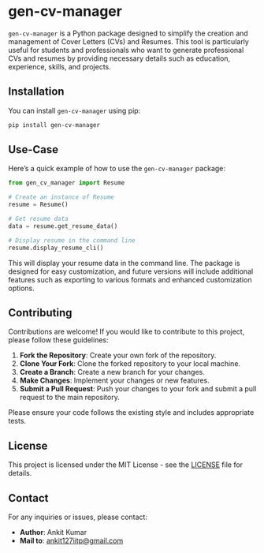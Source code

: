  




# gen-cv-manager

`gen-cv-manager` is a Python package designed to simplify the creation and management of Cover Letters (CVs) and Resumes. This tool is particularly useful for students and professionals who want to generate professional CVs and resumes by providing necessary details such as education, experience, skills, and projects.


## Installation

You can install `gen-cv-manager` using pip:

```bash
pip install gen-cv-manager
```

## Use-Case

Here’s a quick example of how to use the `gen-cv-manager` package:

```python
from gen_cv_manager import Resume

# Create an instance of Resume
resume = Resume()

# Get resume data
data = resume.get_resume_data()

# Display resume in the command line
resume.display_resume_cli()
```

This will display your resume data in the command line. The package is designed for easy customization, and future versions will include additional features such as exporting to various formats and enhanced customization options.

## Contributing

Contributions are welcome! If you would like to contribute to this project, please follow these guidelines:

1. **Fork the Repository**: Create your own fork of the repository.
2. **Clone Your Fork**: Clone the forked repository to your local machine.
3. **Create a Branch**: Create a new branch for your changes.
4. **Make Changes**: Implement your changes or new features.
5. **Submit a Pull Request**: Push your changes to your fork and submit a pull request to the main repository.

Please ensure your code follows the existing style and includes appropriate tests.

## License

This project is licensed under the MIT License - see the [LICENSE](LICENSE) file for details.

## Contact

For any inquiries or issues, please contact:

- **Author**: Ankit Kumar
- **Mail to**: [ankit127iitp@gmail.com](mailto:ankit127iitp@gmail.com)

